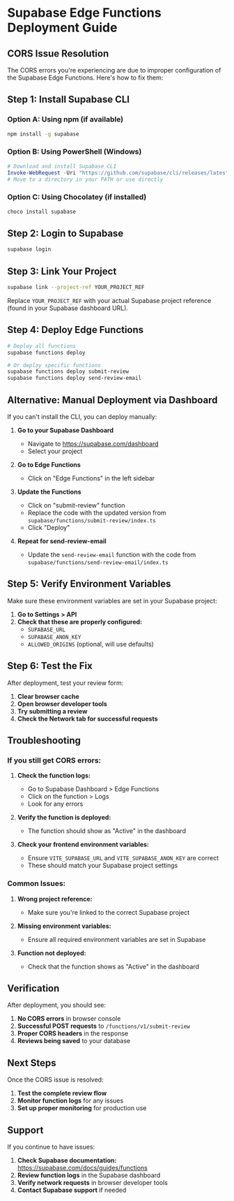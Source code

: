 # Supabase Edge Functions Deployment Guide

## CORS Issue Resolution

The CORS errors you're experiencing are due to improper configuration of the Supabase Edge Functions. Here's how to fix them:

## Step 1: Install Supabase CLI

### Option A: Using npm (if available)
```bash
npm install -g supabase
```

### Option B: Using PowerShell (Windows)
```powershell
# Download and install Supabase CLI
Invoke-WebRequest -Uri "https://github.com/supabase/cli/releases/latest/download/supabase_windows_amd64.exe" -OutFile "supabase.exe"
# Move to a directory in your PATH or use directly
```

### Option C: Using Chocolatey (if installed)
```bash
choco install supabase
```

## Step 2: Login to Supabase

```bash
supabase login
```

## Step 3: Link Your Project

```bash
supabase link --project-ref YOUR_PROJECT_REF
```

Replace `YOUR_PROJECT_REF` with your actual Supabase project reference (found in your Supabase dashboard URL).

## Step 4: Deploy Edge Functions

```bash
# Deploy all functions
supabase functions deploy

# Or deploy specific functions
supabase functions deploy submit-review
supabase functions deploy send-review-email
```

## Alternative: Manual Deployment via Dashboard

If you can't install the CLI, you can deploy manually:

1. **Go to your Supabase Dashboard**
   - Navigate to https://supabase.com/dashboard
   - Select your project

2. **Go to Edge Functions**
   - Click on "Edge Functions" in the left sidebar

3. **Update the Functions**
   - Click on "submit-review" function
   - Replace the code with the updated version from `supabase/functions/submit-review/index.ts`
   - Click "Deploy"

4. **Repeat for send-review-email**
   - Update the `send-review-email` function with the code from `supabase/functions/send-review-email/index.ts`

## Step 5: Verify Environment Variables

Make sure these environment variables are set in your Supabase project:

1. **Go to Settings > API**
2. **Check that these are properly configured:**
   - `SUPABASE_URL`
   - `SUPABASE_ANON_KEY`
   - `ALLOWED_ORIGINS` (optional, will use defaults)

## Step 6: Test the Fix

After deployment, test your review form:

1. **Clear browser cache**
2. **Open browser developer tools**
3. **Try submitting a review**
4. **Check the Network tab for successful requests**

## Troubleshooting

### If you still get CORS errors:

1. **Check the function logs:**
   - Go to Supabase Dashboard > Edge Functions
   - Click on the function > Logs
   - Look for any errors

2. **Verify the function is deployed:**
   - The function should show as "Active" in the dashboard

3. **Check your frontend environment variables:**
   - Ensure `VITE_SUPABASE_URL` and `VITE_SUPABASE_ANON_KEY` are correct
   - These should match your Supabase project settings

### Common Issues:

1. **Wrong project reference:**
   - Make sure you're linked to the correct Supabase project

2. **Missing environment variables:**
   - Ensure all required environment variables are set in Supabase

3. **Function not deployed:**
   - Check that the function shows as "Active" in the dashboard

## Verification

After deployment, you should see:

1. **No CORS errors** in browser console
2. **Successful POST requests** to `/functions/v1/submit-review`
3. **Proper CORS headers** in the response
4. **Reviews being saved** to your database

## Next Steps

Once the CORS issue is resolved:

1. **Test the complete review flow**
2. **Monitor function logs** for any issues
3. **Set up proper monitoring** for production use

## Support

If you continue to have issues:

1. **Check Supabase documentation:** https://supabase.com/docs/guides/functions
2. **Review function logs** in the Supabase dashboard
3. **Verify network requests** in browser developer tools
4. **Contact Supabase support** if needed
